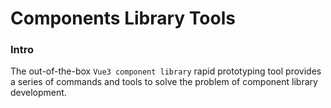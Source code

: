 # Components Library Tools

### Intro

The out-of-the-box `Vue3 component library` rapid prototyping tool provides a series of commands and tools to solve the problem of component library development.
